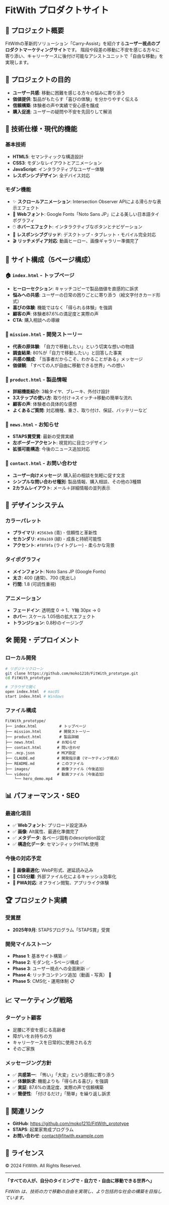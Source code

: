 # FitWith プロダクトサイト

## 🌟 プロジェクト概要
FitWithの革新的ソリューション「Carry-Assist」を紹介する**ユーザー視点のプロダクトマーケティングサイト**です。
階段や段差の移動に不安を感じる方々に寄り添い、キャリーケースに後付け可能なアシストユニットで「自由な移動」を実現します。

## 🎯 プロジェクトの目的
- **ユーザー共感**: 移動に困難を感じる方々の悩みに寄り添う
- **価値提供**: 製品がもたらす「喜びの体験」を分かりやすく伝える
- **信頼構築**: 体験者の声や実績で安心感を醸成
- **購入促進**: ユーザーの疑問や不安を先回りして解消

## 🚀 技術仕様・現代的機能

### 基本技術
- **HTML5**: セマンティックな構造設計
- **CSS3**: モダンなレイアウトとアニメーション
- **JavaScript**: インタラクティブなユーザー体験
- **レスポンシブデザイン**: 全デバイス対応

### モダン機能
- ✨ **スクロールアニメーション**: Intersection Observer APIによる滑らかな表示エフェクト
- 🎨 **Webフォント**: Google Fonts「Noto Sans JP」による美しい日本語タイポグラフィ
- 🖱️ **ホバーエフェクト**: インタラクティブなボタンとナビゲーション
- 📱 **レスポンシブグリッド**: デスクトップ・タブレット・モバイル完全対応
- 🎬 **リッチメディア対応**: 動画ヒーロー、画像ギャラリー準備完了

## 📁 サイト構成（5ページ構成）

### 🏠 `index.html` - トップページ
- **ヒーローセクション**: キャッチコピーで製品価値を直感的に訴求
- **悩みへの共感**: ユーザーの日常の困りごとに寄り添う（絵文字付きカード形式）
- **喜びの体験**: 機能ではなく「得られる体験」を強調
- **顧客の声**: 体験者87.6%の満足度と実際の声
- **CTA**: 購入相談への導線

### 💭 `mission.html` - 開発ストーリー
- **代表の原体験**: 「自力で移動したい」という切実な想いの物語
- **調査結果**: 80%が「自力で移動したい」と回答した事実
- **共感の醸成**: 「当事者だからこそ、わかることがある」メッセージ
- **価値観**: 「すべての人が自由に移動できる世界」への想い

### 🔧 `product.html` - 製品情報
- **詳細機能紹介**: 3輪タイヤ、ブレーキ、外付け設計
- **3ステップの使い方**: 取り付け→スイッチ→移動の簡単な流れ
- **顧客の声**: 体験者の具体的な感想
- **よくあるご質問**: 対応機種、重さ、取り付け、保証、バッテリーなど

### 📢 `news.html` - お知らせ
- **STAPS賞受賞**: 最新の受賞実績
- **左ボーダーアクセント**: 視覚的に目立つデザイン
- **拡張可能構造**: 今後のニュース追加対応

### 📧 `contact.html` - お問い合わせ
- **ユーザー向けメッセージ**: 購入前の相談を気軽に促す文言
- **シンプルな問い合わせ種別**: 製品情報、購入相談、その他の3種類
- **2カラムレイアウト**: メール＋詳細情報の並列表示

## 🎨 デザインシステム

### カラーパレット
- **プライマリ**: `#2563eb` (青) - 信頼性と革新性
- **セカンダリ**: `#38a169` (緑) - 成長と持続可能性
- **アクセント**: `#f8f9fa` (ライトグレー) - 柔らかな背景

### タイポグラフィ
- **メインフォント**: Noto Sans JP (Google Fonts)
- **太さ**: 400 (通常)、700 (見出し)
- **行間**: 1.8 (可読性重視)

### アニメーション
- **フェードイン**: 透明度 0 → 1、Y軸 30px → 0
- **ホバー**: スケール 1.05倍の拡大エフェクト
- **トランジション**: 0.8秒のイージング

## 🛠️ 開発・デプロイメント

### ローカル開発
```bash
# リポジトリクローン
git clone https://github.com/moko1210/FitWith_prototype.git
cd FitWith_prototype

# ブラウザで開く
open index.html  # macOS
start index.html # Windows
```

### ファイル構成
```
FitWith_prototype/
├── index.html          # トップページ
├── mission.html        # 開発ストーリー
├── product.html        # 製品詳細
├── news.html          # お知らせ
├── contact.html       # 問い合わせ
├── .mcp.json          # MCP設定
├── CLAUDE.md          # 開発指示書（マーケティング視点）
├── README.md          # このファイル
├── images/            # 画像ファイル（今後追加）
└── videos/            # 動画ファイル（今後追加）
    └── hero_demo.mp4
```

## 📊 パフォーマンス・SEO

### 最適化項目
- ✅ **Webフォント**: プリロード設定済み
- ✅ **画像**: Alt属性、最適化準備完了
- ✅ **メタデータ**: 各ページ固有のdescription設定
- ✅ **構造化データ**: セマンティックHTML使用

### 今後の対応予定
- 🔄 **画像最適化**: WebP形式、遅延読み込み
- 🔄 **CSS分離**: 外部ファイル化によるキャッシュ効率化
- 🔄 **PWA対応**: オフライン閲覧、アプリライク体験

## 🏆 プロジェクト実績

### 受賞歴
- **2025年9月**: STAPSプログラム「STAPS賞」受賞

### 開発マイルストーン
- **Phase 1**: 基本サイト構築 ✅
- **Phase 2**: モダン化・5ページ構成 ✅
- **Phase 3**: ユーザー視点への全面刷新 ✅
- **Phase 4**: リッチコンテンツ追加（動画・写真） 🔄
- **Phase 5**: CMS化・運用体制 📋

## 📈 マーケティング戦略

### ターゲット顧客
- 足腰に不安を感じる高齢者
- 障がいをお持ちの方
- キャリーケースを日常的に使用される方
- そのご家族

### メッセージング方針
- ✅ **共感第一**: 「怖い」「大変」という感情に寄り添う
- ✅ **体験訴求**: 機能よりも「得られる喜び」を強調
- ✅ **実証**: 87.6%の満足度、実際の声で信頼構築
- ✅ **簡便性**: 「付けるだけ」「簡単」を繰り返し訴求

## 🔗 関連リンク

- **GitHub**: https://github.com/moko1210/FitWith_prototype
- **STAPS**: 起業家育成プログラム
- **お問い合わせ**: contact@fitwith.example.com

## 📝 ライセンス
© 2024 FitWith. All Rights Reserved.

---

**「すべての人が、自分のタイミングで・自力で・自由に移動できる世界へ」**

*FitWith は、技術の力で移動の自由を実現し、より包括的な社会の構築を目指しています。*
